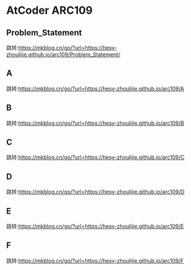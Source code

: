 # AtCoder ARC109
## Problem_Statement
跳转:https://mkblog.cn/go/?url=https://hesy-zhoulijie.github.io/arc109/Problem_Statement/

## A
跳转:https://mkblog.cn/go/?url=https://hesy-zhoulijie.github.io/arc109/A

## B
跳转:https://mkblog.cn/go/?url=https://hesy-zhoulijie.github.io/arc109/B

## C
跳转:https://mkblog.cn/go/?url=https://hesy-zhoulijie.github.io/arc109/C

## D
跳转:https://mkblog.cn/go/?url=https://hesy-zhoulijie.github.io/arc109/D

## E
跳转:https://mkblog.cn/go/?url=https://hesy-zhoulijie.github.io/arc109/E

## F
跳转:https://mkblog.cn/go/?url=https://hesy-zhoulijie.github.io/arc109/F


[//]:https://mkblog.cn/go/?url=https://www.deepin.org/